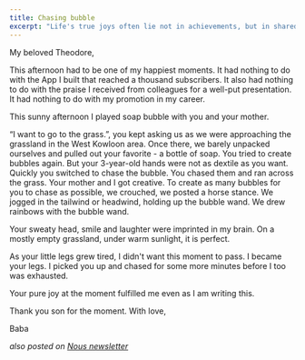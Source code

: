 ```yaml
---
title: Chasing bubble
excerpt: "Life's true joys often lie not in achievements, but in shared, simple moments of pure happiness with loved ones."
---
```


My beloved Theodore,

This afternoon had to be one of my happiest moments. It had nothing to do with the App I built that reached a thousand subscribers. It also had nothing to do with the praise I received from colleagues for a well-put presentation. It had nothing to do with my promotion in my career.

This sunny afternoon I played soap bubble with you and your mother.

“I want to go to the grass.”, you kept asking us as we were approaching the grassland in the West Kowloon area. Once there, we barely unpacked ourselves and pulled out your favorite - a bottle of soap. You tried to create bubbles again. But your 3-year-old hands were not as dextile as you want. Quickly you switched to chase the bubble. You chased them and ran across the grass. Your mother and I got creative. To create as many bubbles for you to chase as possible, we crouched, we posted a horse stance. We jogged in the tailwind or headwind, holding up the bubble wand. We drew rainbows with the bubble wand.

Your sweaty head, smile and laughter were imprinted in my brain. On a mostly empty grassland, under warm sunlight, it is perfect.

As your little legs grew tired, I didn't want this moment to pass. I became your legs. I picked you up and chased for some more minutes before I too was exhausted.

Your pure joy at the moment fulfilled me even as I am writing this.

Thank you son for the moment. With love,

Baba

_also posted on [Nous newsletter](https://open.substack.com/pub/nousone/p/chasing-bubble?r=iqxi6&utm_campaign=post&utm_medium=web&showWelcomeOnShare=true)_
